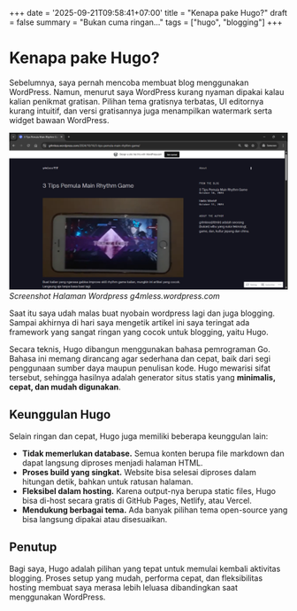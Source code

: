 +++
date = '2025-09-21T09:58:41+07:00'
title = "Kenapa pake Hugo?"
draft = false
summary = "Bukan cuma ringan..."
tags = ["hugo", "blogging"]
+++
# Kenapa pake Hugo?
Sebelumnya, saya pernah mencoba membuat blog menggunakan WordPress. Namun, menurut saya WordPress kurang nyaman dipakai kalau kalian penikmat gratisan. Pilihan tema gratisnya terbatas, UI editornya kurang intuitif, dan versi gratisannya juga menampilkan watermark serta widget bawaan WordPress.

![wordpress_screenshot](wp_ss.png)
*Screenshot Halaman Wordpress g4mless.wordpress.com*

Saat itu saya udah malas buat nyobain wordpress lagi dan juga blogging. Sampai akhirnya di hari saya mengetik artikel ini saya teringat ada framework yang sangat ringan yang cocok untuk blogging, yaitu Hugo.

Secara teknis, Hugo dibangun menggunakan bahasa pemrograman Go. Bahasa ini memang dirancang agar sederhana dan cepat, baik dari segi penggunaan sumber daya maupun penulisan kode. Hugo mewarisi sifat tersebut, sehingga hasilnya adalah generator situs statis yang **minimalis, cepat, dan mudah digunakan**.

## Keunggulan Hugo
Selain ringan dan cepat, Hugo juga memiliki beberapa keunggulan lain:  
- **Tidak memerlukan database.** Semua konten berupa file markdown dan dapat langsung diproses menjadi halaman HTML.  
- **Proses build yang singkat.** Website bisa selesai diproses dalam hitungan detik, bahkan untuk ratusan halaman.  
- **Fleksibel dalam hosting.** Karena output-nya berupa static files, Hugo bisa di-host secara gratis di GitHub Pages, Netlify, atau Vercel.  
- **Mendukung berbagai tema.** Ada banyak pilihan tema open-source yang bisa langsung dipakai atau disesuaikan.

## Penutup
Bagi saya, Hugo adalah pilihan yang tepat untuk memulai kembali aktivitas blogging. Proses setup yang mudah, performa cepat, dan fleksibilitas hosting membuat saya merasa lebih leluasa dibandingkan saat menggunakan WordPress.  
